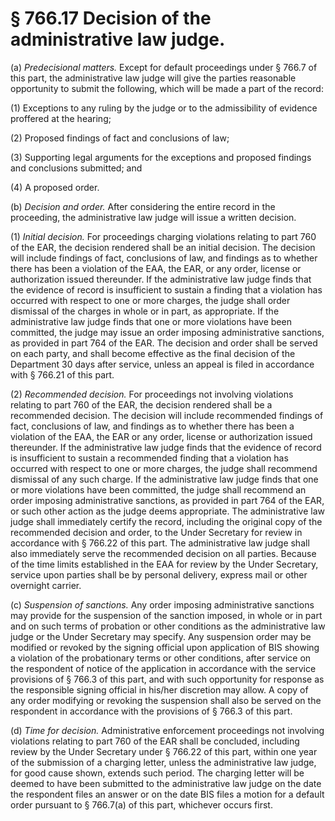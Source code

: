 # § 766.17   Decision of the administrative law judge.

(a) *Predecisional matters.* Except for default proceedings under § 766.7 of this part, the administrative law judge will give the parties reasonable opportunity to submit the following, which will be made a part of the record:


(1) Exceptions to any ruling by the judge or to the admissibility of evidence proffered at the hearing;


(2) Proposed findings of fact and conclusions of law;


(3) Supporting legal arguments for the exceptions and proposed findings and conclusions submitted; and


(4) A proposed order.


(b) *Decision and order.* After considering the entire record in the proceeding, the administrative law judge will issue a written decision.


(1) *Initial decision.* For proceedings charging violations relating to part 760 of the EAR, the decision rendered shall be an initial decision. The decision will include findings of fact, conclusions of law, and findings as to whether there has been a violation of the EAA, the EAR, or any order, license or authorization issued thereunder. If the administrative law judge finds that the evidence of record is insufficient to sustain a finding that a violation has occurred with respect to one or more charges, the judge shall order dismissal of the charges in whole or in part, as appropriate. If the administrative law judge finds that one or more violations have been committed, the judge may issue an order imposing administrative sanctions, as provided in part 764 of the EAR. The decision and order shall be served on each party, and shall become effective as the final decision of the Department 30 days after service, unless an appeal is filed in accordance with § 766.21 of this part.


(2) *Recommended decision.* For proceedings not involving violations relating to part 760 of the EAR, the decision rendered shall be a recommended decision. The decision will include recommended findings of fact, conclusions of law, and findings as to whether there has been a violation of the EAA, the EAR or any order, license or authorization issued thereunder. If the administrative law judge finds that the evidence of record is insufficient to sustain a recommended finding that a violation has occurred with respect to one or more charges, the judge shall recommend dismissal of any such charge. If the administrative law judge finds that one or more violations have been committed, the judge shall recommend an order imposing administrative sanctions, as provided in part 764 of the EAR, or such other action as the judge deems appropriate. The administrative law judge shall immediately certify the record, including the original copy of the recommended decision and order, to the Under Secretary for review in accordance with § 766.22 of this part. The administrative law judge shall also immediately serve the recommended decision on all parties. Because of the time limits established in the EAA for review by the Under Secretary, service upon parties shall be by personal delivery, express mail or other overnight carrier.


(c) *Suspension of sanctions.* Any order imposing administrative sanctions may provide for the suspension of the sanction imposed, in whole or in part and on such terms of probation or other conditions as the administrative law judge or the Under Secretary may specify. Any suspension order may be modified or revoked by the signing official upon application of BIS showing a violation of the probationary terms or other conditions, after service on the respondent of notice of the application in accordance with the service provisions of § 766.3 of this part, and with such opportunity for response as the responsible signing official in his/her discretion may allow. A copy of any order modifying or revoking the suspension shall also be served on the respondent in accordance with the provisions of § 766.3 of this part.


(d) *Time for decision.* Administrative enforcement proceedings not involving violations relating to part 760 of the EAR shall be concluded, including review by the Under Secretary under § 766.22 of this part, within one year of the submission of a charging letter, unless the administrative law judge, for good cause shown, extends such period. The charging letter will be deemed to have been submitted to the administrative law judge on the date the respondent files an answer or on the date BIS files a motion for a default order pursuant to § 766.7(a) of this part, whichever occurs first.




